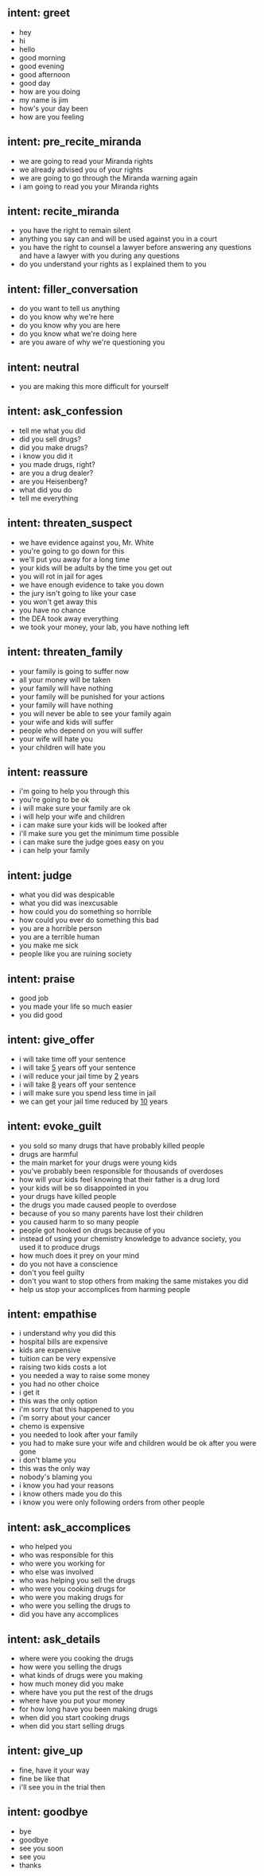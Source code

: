## intent: greet
- hey
- hi
- hello
- good morning
- good evening
- good afternoon
- good day
- how are you doing
- my name is jim
- how's your day been
- how are you feeling

## intent: pre_recite_miranda
- we are going to read your Miranda rights
- we already advised you of your rights
- we are going to go through the Miranda warning again
- i am going to read you your Miranda rights

## intent: recite_miranda
- you have the right to remain silent
- anything you say can and will be used against you in a court
- you have the right to counsel a lawyer before answering any questions and have a lawyer with you during any questions
- do you understand your rights as I explained them to you

## intent: filler_conversation
- do you want to tell us anything
- do you know why we're here
- do you know why you are here
- do you know what we're doing here
- are you aware of why we're questioning you

## intent: neutral
- you are making this more difficult for yourself

## intent: ask_confession
- tell me what you did
- did you sell drugs?
- did you make drugs?
- i know you did it
- you made drugs, right?
- are you a drug dealer?
- are you Heisenberg?
- what did you do
- tell me everything

## intent: threaten_suspect
- we have evidence against you, Mr. White
- you're going to go down for this
- we'll put you away for a long time
- your kids will be adults by the time you get out
- you will rot in jail for ages
- we have enough evidence to take you down
- the jury isn't going to like your case
- you won't get away this
- you have no chance
- the DEA took away everything
- we took your money, your lab, you have nothing left

## intent: threaten_family
- your family is going to suffer now
- all your money will be taken
- your family will have nothing
- your family will be punished for your actions
- your family will have nothing
- you will never be able to see your family again
- your wife and kids will suffer
- people who depend on you will suffer
- your wife will hate you
- your children will hate you

## intent: reassure
- i'm going to help you through this
- you're going to be ok
- i will make sure your family are ok
- i will help your wife and children
- i can make sure your kids will be looked after
- i'll make sure you get the minimum time possible
- i can make sure the judge goes easy on you
- i can help your family

## intent: judge
- what you did was despicable
- what you did was inexcusable
- how could you do something so horrible
- how could you ever do something this bad
- you are a horrible person
- you are a terrible human
- you make me sick
- people like you are ruining society

## intent: praise
- good job
- you made your life so much easier
- you did good

## intent: give_offer
- i will take time off your sentence
- i will take [5](offer) years off your sentence
- i will reduce your jail time by [2](offer) years
- i will take [8](offer) years off your sentence
- i will make sure you spend less time in jail
- we can get your jail time reduced by [10](offer) years

## intent: evoke_guilt
- you sold so many drugs that have probably killed people
- drugs are harmful
- the main market for your drugs were young kids
- you've probably been responsible for thousands of overdoses
- how will your kids feel knowing that their father is a drug lord
- your kids will be so disappointed in you
- your drugs have killed people
- the drugs you made caused people to overdose
- because of you so many parents have lost their children
- you caused harm to so many people
- people got hooked on drugs because of you
- instead of using your chemistry knowledge to advance society, you used it to produce drugs
- how much does it prey on your mind
- do you not have a conscience
- don't you feel guilty
- don't you want to stop others from making the same mistakes you did
- help us stop your accomplices from harming people

## intent: empathise
- i understand why you did this
- hospital bills are expensive
- kids are expensive
- tuition can be very expensive
- raising two kids costs a lot
- you needed a way to raise some money
- you had no other choice
- i get it
- this was the only option
- i'm sorry that this happened to you
- i'm sorry about your cancer
- chemo is expensive
- you needed to look after your family
- you had to make sure your wife and children would be ok after you were gone
- i don't blame you
- this was the only way
- nobody's blaming you
- i know you had your reasons
- i know others made you do this
- i know you were only following orders from other people

## intent: ask_accomplices
- who helped you
- who was responsible for this
- who were you working for
- who else was involved
- who was helping you sell the drugs
- who were you cooking drugs for
- who were you making drugs for
- who were you selling the drugs to
- did you have any accomplices

## intent: ask_details
- where were you cooking the drugs
- how were you selling the drugs
- what kinds of drugs were you making
- how much money did you make
- where have you put the rest of the drugs
- where have you put your money
- for how long have you been making drugs
- when did you start cooking drugs
- when did you start selling drugs

## intent: give_up
- fine, have it your way
- fine be like that
- i'll see you in the trial then

## intent: goodbye
- bye
- goodbye
- see you soon
- see you
- thanks
